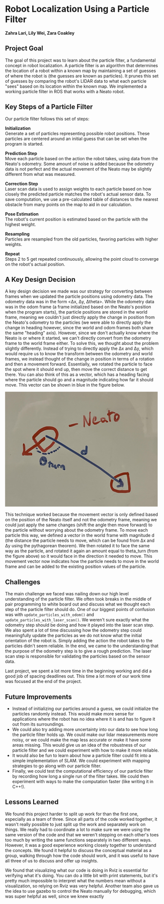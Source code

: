 # Robot Localization Using a Particle Filter

**Zahra Lari, Lily Wei, Zara Coakley**

## Project Goal

The goal of this project was to learn about the particle filter, a fundamental concept in robot localization. A particle filter is an algorithm that determines the location of a robot within a known map by maintaining a set of guesses of where the robot is (the guesses are known as particles). It prunes this set of guesses by comparing the robot's LIDAR data to what each particle "sees" based on its location within the known map. We implemented a working particle filter in ROS that works with a Neato robot.

## Key Steps of a Particle Filter

Our particle filter follows this set of steps:

**Initialization**  
Generate a set of particles representing possible robot positions. These particles are centered around an initial guess that can be set when the program is started.

**Prediction Step**  
Move each particle based on the action the robot takes, using data from the Neato's odometry. Some amount of noise is added because the odometry data is not perfect and the actual movement of the Neato may be slightly different from what was measured.

**Correction Step**  
Laser scan data is used to assign weights to each particle based on how closely the predicted particle matches the robot's actual sensor data. To save computation, we use a pre-calculated table of distances to the nearest obstacle from many points on the map to aid in our calculation.

**Pose Estimation**  
The robot's current position is estimated based on the particle with the highest weight.

**Resampling**  
Particles are resampled from the old particles, favoring particles with higher weights.

**Repeat**  
Steps 2 to 5 get repeated continuously, allowing the point cloud to converge on the robot's actual position.

## A Key Design Decision

A key design decision we made was our strategy for converting between frames when we updated the particle positions using odometry data. The odometry data was in the form <Δx, Δy, Δtheta>. While the odometry data was in the odom frame (a frame initialized based on the Neato's position when the program starts), the particle positions are stored in the world frame, meaning we couldn't just directly apply the change in position from the Neato's odometry to the particles (we were able to directly apply the change in heading however, since the world and odom frames both share the same "heading" axis). However, since we don't actually know where the Neato is or where it started, we can't directly convert from the odometry frame to the world frame either. To solve this, we thought about the problem slightly differently. Instead of trying to directly apply the Δx and Δy, which would require us to know the transform between the odometry and world frames, we instead thought of the change in position in terms of a rotation and then a movement forward. Essentially, we rotated the particle to face the spot where it should end up, then move the correct distance to get there. You can also think of this as a vector, which has a heading facing where the particle should go and a magnitude indicating how far it should move. This vector can be shown in blue in the figure below.

<img src="images/odom_figure.jpg" alt="Figure 1: Odom Transform" width="500"/>

This technique worked because the movement vector is only defined based on the position of the Neato itself and not the odometry frame, meaning we could just apply the same changes (shift the angle then move forward) to the particle without worrying about the odometry frame. To move each particle this way, we defined a vector in the world frame with magnitude d (the distance the particle needs to move, which can be found from Δx and Δy using the pythagorean theorem). We then rotated it to face the same way as the particle, and rotated it again an amount equal to theta_turn (from the figure above) so it would face in the direction it needed to move. This movement vector now indicates how the particle needs to move in the world frame and can be added to the existing position values of the particle.

## Challenges

The main challenge we faced was nailing down our high level understanding of the particle filter. We often took breaks in the middle of pair programming to white board out and discuss what we thought each step of the particle filter should do. One of our biggest points of confusion was with `update_particles_with_odom()` and `update_particles_with_laser_scan()`. We weren't sure exactly what the odometry step should be doing and how it played into the laser scan step. We also spent a lot of time discussing how the odometry step could meaningfully update the particles as we do not know what the initial orientation of the robot is. Simply adding the action the robot takes to the particles didn't seem reliable. In the end, we came to the understanding that the purpose of the odometry step is to give a rough prediction. The laser scan step is responsible for validating the particles based on the sensor data.

Last project, we spent a lot more time in the beginning working and did a good job of spacing deadlines out. This time a lot more of our work time was focused at the end of the project.

## Future Improvements

- Instead of initializing our particles around a guess, we could initialize the particles randomly instead. This would make more sense for applications where the robot has no idea where it is and has to figure it out from its surroundings.
- We could also try adding more uncertainty into our data to see how long the particle filter holds up. We could make our lidar measurements more noisy, or we could make the map less accurate or make it have some areas missing. This would give us an idea of the robustness of our particle filter and we could experiment with how to make it more reliable.
- It would also be fun to learn about how a particle filter could fit into a simple implementation of SLAM. We could experiment with mapping strategies to go along with our particle filter.
- Finally, we could test the computational efficiency of our particle filter by recording how long a single run of the filter takes. We could then experiment with ways to make the computation faster (like writing it in C++!).

## Lessons Learned

We found this project harder to split up work for than the first one, especially as a team of three. Since all parts of the code worked together, it wasn't really possible to just split up the work and separately work on things. We really had to coordinate a lot to make sure we were using the same version of the code and that we weren't stepping on each other's toes too much by writing the same functions separately in two different ways. However, it was a good experience working closely together to understand the concepts. We found it helpful to discuss the conceptual material as a group, walking through how the code should work, and it was useful to have all three of us to discuss and offer up insights.

We found that visualizing what our code is doing in Rviz is essential for verifying what it's doing. You can do a little bit with print statements, but it's pretty much impossible to interpret what the numbers mean without a visualization, so relying on Rviz was very helpful. Another team also gave us the idea to use gazebo to control the Neato manually for debugging, which was super helpful as well, since we knew exactly
